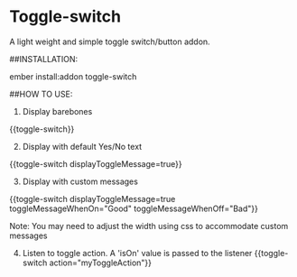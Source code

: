 # Toggle-switch

A light weight and simple toggle switch/button addon. 

##INSTALLATION:

ember install:addon toggle-switch

##HOW TO USE:

1. Display barebones

  {{toggle-switch}}

2. Display with default Yes/No text

 {{toggle-switch displayToggleMessage=true}}

3. Display with custom messages

 {{toggle-switch displayToggleMessage=true toggleMessageWhenOn="Good" toggleMessageWhenOff="Bad"}}

  Note: You may need to adjust the width using css to accommodate custom messages

4. Listen to toggle action. A 'isOn' value is passed to the listener
  {{toggle-switch action="myToggleAction"}}


